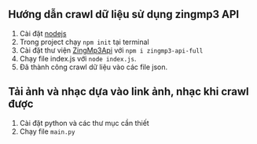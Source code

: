 ﻿## Hướng dẫn crawl dữ liệu sử dụng zingmp3 API
1. Cài đặt [nodejs](https://nodejs.org/en)
1. Trong project chạy `npm init` tại terminal
1. Cài đặt thư viện [ZingMp3Api](https://github.com/phamhiep2506/zingmp3-api-full) với `npm i zingmp3-api-full`
1. Chạy file index.js với `node index.js`.
1. Đã thành công crawl dữ liệu vào các file json.

## Tải ảnh và nhạc dựa vào link ảnh, nhạc khi crawl được
1. Cài đặt python và các thư mục cần thiết
1. Chạy file `main.py`